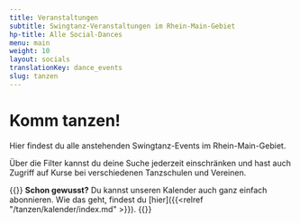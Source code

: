 ```yaml
---
title: Veranstaltungen
subtitle: Swingtanz-Veranstaltungen im Rhein-Main-Gebiet
hp-title: Alle Social-Dances
menu: main
weight: 10
layout: socials
translationKey: dance_events
slug: tanzen
---
```

# Komm tanzen!

Hier findest du alle anstehenden Swingtanz-Events im Rhein-Main-Gebiet.

Über die Filter kannst du deine Suche jederzeit einschränken und hast auch Zugriff auf Kurse bei verschiedenen Tanzschulen und Vereinen.

{{<info>}}
**Schon gewusst?** Du kannst unseren Kalender auch ganz einfach abonnieren. Wie das geht, findest du [hier]({{<relref "/tanzen/kalender/index.md" >}}).
{{</info>}}